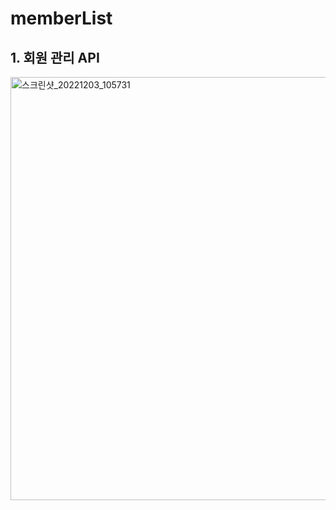 # memberList

<h2>1. 회원 관리 API</h2>
<img width="677" alt="스크린샷_20221203_105731" src="https://user-images.githubusercontent.com/100077017/205444478-0eb74af9-3613-4c4a-8d88-71c54b1fd675.png">



